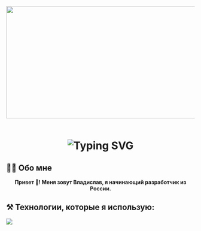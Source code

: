 <div align="center">
<img src="https://i.pinimg.com/originals/62/52/9a/62529a8311a2b66fd551d0aef1842f01.gif" width=800 height=300/>
</div>
<br>
<h1 align="center">
    <img src="https://readme-typing-svg.herokuapp.com?font=Consolas&size=30&center=True&vCenter=True&duration=3000&pause=800&color=2BF729&width=435&lines=%D0%9F%D1%80%D0%B8%D0%B2%D0%B5%D1%82%2C+%D0%BD%D0%B5%D0%B7%D0%BD%D0%B0%D0%BA%D0%BE%D0%BC%D0%B5%D1%86!;%D0%94%D0%BE%D0%B1%D1%80%D0%BE+%D0%BF%D0%BE%D0%B6%D0%B0%D0%BB%D0%BE%D0%B2%D0%B0%D1%82%D1%8C!" alt="Typing SVG" />
</h1>

## 👩‍💻 Обо мне

<div align="center">
    
 **Привет 👋! Меня зовут Владислав, я начинающий разработчик из России.**
 
</div>

 ## ⚒️ Технологии, которые я использую:

<p>
    <img src="https://skillicons.dev/icons?i=py,vscode,github" />
</p>
